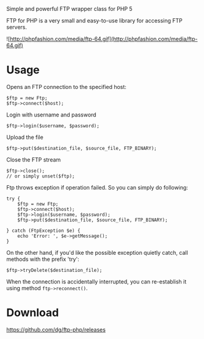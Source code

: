 Simple and powerful FTP wrapper class for PHP 5

FTP for PHP is a very small and easy-to-use library for accessing FTP servers.

![http://phpfashion.com/media/ftp-64.gif](http://phpfashion.com/media/ftp-64.gif)

# Usage #

Opens an FTP connection to the specified host:

```
$ftp = new Ftp;
$ftp->connect($host);
```

Login with username and password

```
$ftp->login($username, $password); 
```

Upload the file

```
$ftp->put($destination_file, $source_file, FTP_BINARY);
```

Close the FTP stream

```
$ftp->close(); 
// or simply unset($ftp);
```

Ftp throws exception if operation failed. So you can simply do following:

```
try {
    $ftp = new Ftp;
    $ftp->connect($host);
    $ftp->login($username, $password); 
    $ftp->put($destination_file, $source_file, FTP_BINARY);

} catch (FtpException $e) {
    echo 'Error: ', $e->getMessage();
}
```

On the other hand, if you'd like the possible exception quietly catch, call methods with the prefix 'try':

```
$ftp->tryDelete($destination_file);
```

When the connection is accidentally interrupted, you can re-establish it using method `ftp->reconnect()`.

# Download #

https://github.com/dg/ftp-php/releases